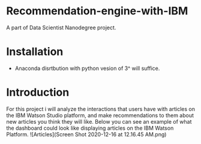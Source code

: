 # Recommendation-engine-with-IBM
A part of Data Scientist Nanodegree project.

# Installation 
- Anaconda disrtbution with python vesion of 3^ will suffice.

# Introduction 
For this project i will analyze the interactions that users have with articles on the IBM Watson Studio platform, and make recommendations to them about new articles you think they will like. Below you can see an example of what the dashboard could look like displaying articles on the IBM Watson Platform.
![Articles](Screen Shot 2020-12-16 at 12.16.45 AM.png)
